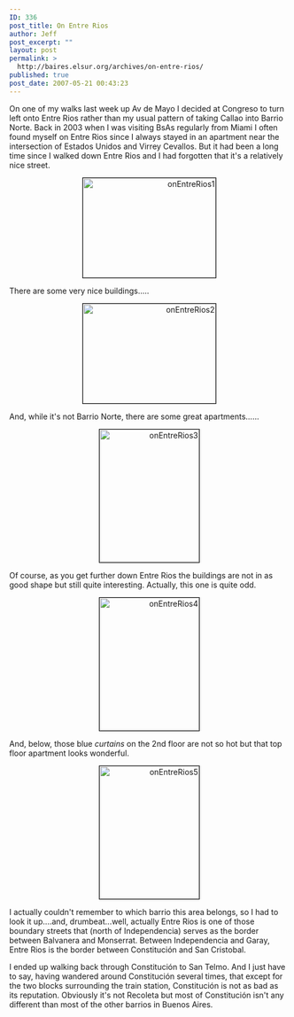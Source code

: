 ```yaml
---
ID: 336
post_title: On Entre Rios
author: Jeff
post_excerpt: ""
layout: post
permalink: >
  http://baires.elsur.org/archives/on-entre-rios/
published: true
post_date: 2007-05-21 00:43:23
---
```

On one of my walks last week up Av de Mayo I decided at Congreso to turn left onto Entre Rios rather than my usual pattern of taking Callao into Barrio Norte. Back in 2003 when I was visiting BsAs regularly from Miami I often found myself on Entre Rios since I always stayed in an apartment near the intersection of Estados Unidos and Virrey Cevallos.  But it had been a long time since I walked down Entre Rios and I had forgotten that it's a relatively nice street. 

<center>
<div style="width:240px;text-align:right;"><a href="http://beta.zooomr.com/photos/jeffbarry/1133401/" title="Zooomr Photo Sharing :: Photo Sharing"><img src="http://static.zooomr.com/images/1133401_1d3d0d1d2c_m.jpg" width="240" height="180" alt="onEntreRios1" border="0" style="border:1px solid #000;" /></a></div>
</center>

There are some very nice buildings.....

<center>
<div style="width:240px;text-align:right;"><a href="http://beta.zooomr.com/photos/jeffbarry/1133402/" title="Zooomr Photo Sharing :: Photo Sharing"><img src="http://static.zooomr.com/images/1133402_91ea5dd25b_m.jpg" width="240" height="180" alt="onEntreRios2" border="0" style="border:1px solid #000;" /></a></div>
</center>

And, while it's not Barrio Norte, there are some great apartments......

<center>
<div style="width:180px;text-align:right;"><a href="http://beta.zooomr.com/photos/jeffbarry/1133403/" title="Zooomr Photo Sharing :: Photo Sharing"><img src="http://static.zooomr.com/images/1133403_365bd8b910_m.jpg" width="180" height="240" alt="onEntreRios3" border="0" style="border:1px solid #000;" /></a></div>
</center>

Of course, as you get further down Entre Rios the buildings are not in as good shape but still quite interesting. Actually, this one is quite odd. 

<center>
<div style="width:180px;text-align:right;"><a href="http://beta.zooomr.com/photos/jeffbarry/1133404/" title="Zooomr Photo Sharing :: Photo Sharing"><img src="http://static.zooomr.com/images/1133404_983e416dd3_m.jpg" width="180" height="240" alt="onEntreRios4" border="0" style="border:1px solid #000;" /></a></div>
</center>

And, below, those blue <em>curtains</em> on the 2nd floor are not so hot but that top floor apartment looks wonderful.

<center>
<div style="width:180px;text-align:right;"><a href="http://beta.zooomr.com/photos/jeffbarry/1133405/" title="Zooomr Photo Sharing :: Photo Sharing"><img src="http://static.zooomr.com/images/1133405_d68e2397fb_m.jpg" width="180" height="240" alt="onEntreRios5" border="0" style="border:1px solid #000;" /></a></div> 
</center>


I actually couldn't remember to which barrio this area belongs, so I had to look it up....and, drumbeat...well, actually Entre Rios is one of those boundary streets that (north of Independencia) serves as the border between Balvanera and Monserrat. Between Independencia and Garay, Entre Rios is the border between Constitución and San Cristobal. 

I ended up walking back through Constitución to San Telmo. And I just have to say, having wandered around Constitución several times, that except for the two blocks surrounding the train station, Constitución is not as bad as its reputation. Obviously it's not Recoleta but most of Constitución isn't any different than most of the other barrios in Buenos Aires.